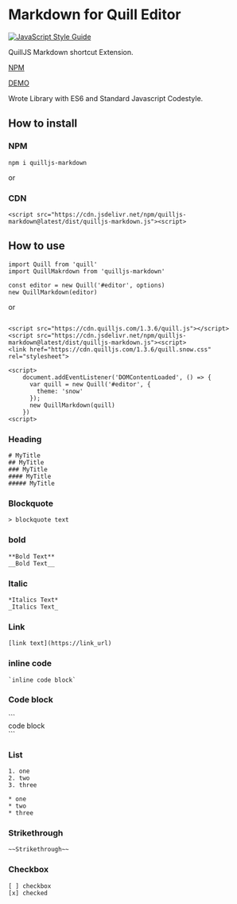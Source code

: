 # Markdown for Quill Editor
[![JavaScript Style Guide](https://img.shields.io/badge/code_style-standard-brightgreen.svg)](https://standardjs.com)

QuillJS Markdown shortcut Extension.

[NPM](https://www.npmjs.com/package/quilljs-markdown)

[DEMO](https://cloverhearts.github.io/quilljs-markdown/)

Wrote Library with ES6 and Standard Javascript Codestyle.

## How to install
### NPM 
```
npm i quilljs-markdown
```

or 

### CDN
```
<script src="https://cdn.jsdelivr.net/npm/quilljs-markdown@latest/dist/quilljs-markdown.js"><script>
```


## How to use
```
import Quill from 'quill'
import QuillMakrdown from 'quilljs-markdown'

const editor = new Quill('#editor', options)
new QuillMarkdown(editor)

```

or 

```

<script src="https://cdn.quilljs.com/1.3.6/quill.js"></script>
<script src="https://cdn.jsdelivr.net/npm/quilljs-markdown@latest/dist/quilljs-markdown.js"><script>
<link href="https://cdn.quilljs.com/1.3.6/quill.snow.css" rel="stylesheet">

<script>
    document.addEventListener('DOMContentLoaded', () => {
      var quill = new Quill('#editor', {
        theme: 'snow'
      });
      new QuillMarkdown(quill)
    })
<script>

```

### Heading
```
# MyTitle
## MyTitle
### MyTitle
#### MyTitle
##### MyTitle
```

### Blockquote
```
> blockquote text
```

### bold
```
**Bold Text**
__Bold Text__
```

### Italic
```
*Italics Text*
_Italics Text_
```

### Link
```
[link text](https://link_url)
```

### inline code
```
`inline code block`
```


### Code block

&#96;&#96;&#96;<br>
code block<br>
&#96;&#96;&#96;<br>

### List

```
1. one
2. two
3. three

* one
* two
* three
```

### Strikethrough

```
~~Strikethrough~~
```

### Checkbox

```
[ ] checkbox
[x] checked
```
